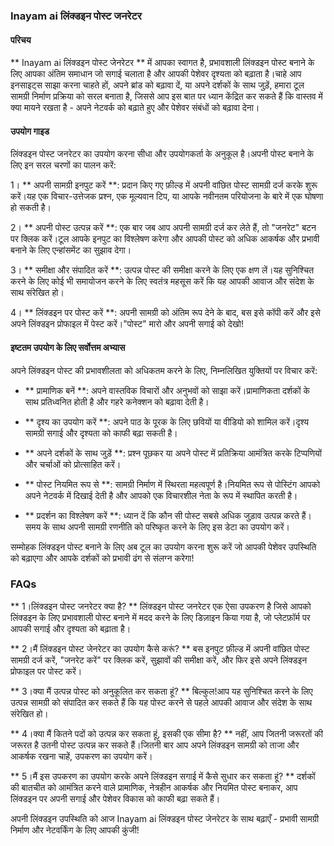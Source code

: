 ### Inayam ai लिंक्डइन पोस्ट जनरेटर

#### परिचय
** Inayam ai लिंक्डइन पोस्ट जेनरेटर ** में आपका स्वागत है, प्रभावशाली लिंक्डइन पोस्ट बनाने के लिए आपका अंतिम समाधान जो सगाई चलाता है और आपकी पेशेवर दृश्यता को बढ़ाता है।चाहे आप इनसाइट्स साझा करना चाहते हों, अपने ब्रांड को बढ़ावा दें, या अपने दर्शकों के साथ जुड़ें, हमारा टूल सामग्री निर्माण प्रक्रिया को सरल बनाता है, जिससे आप इस बात पर ध्यान केंद्रित कर सकते हैं कि वास्तव में क्या मायने रखता है - अपने नेटवर्क को बढ़ाते हुए और पेशेवर संबंधों को बढ़ावा देना।

#### उपयोग गाइड
लिंक्डइन पोस्ट जनरेटर का उपयोग करना सीधा और उपयोगकर्ता के अनुकूल है।अपनी पोस्ट बनाने के लिए इन सरल चरणों का पालन करें:

1। ** अपनी सामग्री इनपुट करें **: प्रदान किए गए फ़ील्ड में अपनी वांछित पोस्ट सामग्री दर्ज करके शुरू करें।यह एक विचार-उत्तेजक प्रश्न, एक मूल्यवान टिप, या आपके नवीनतम परियोजना के बारे में एक घोषणा हो सकती है।

2। ** अपनी पोस्ट उत्पन्न करें **: एक बार जब आप अपनी सामग्री दर्ज कर लेते हैं, तो "जनरेट" बटन पर क्लिक करें।टूल आपके इनपुट का विश्लेषण करेगा और आपकी पोस्ट को अधिक आकर्षक और प्रभावी बनाने के लिए एन्हांसमेंट का सुझाव देगा।

3। ** समीक्षा और संपादित करें **: उत्पन्न पोस्ट की समीक्षा करने के लिए एक क्षण लें।यह सुनिश्चित करने के लिए कोई भी समायोजन करने के लिए स्वतंत्र महसूस करें कि यह आपकी आवाज और संदेश के साथ संरेखित हो।

4। ** लिंक्डइन पर पोस्ट करें **: अपनी सामग्री को अंतिम रूप देने के बाद, बस इसे कॉपी करें और इसे अपने लिंक्डइन प्रोफाइल में पेस्ट करें।"पोस्ट" मारो और अपनी सगाई को देखो!

#### इष्टतम उपयोग के लिए सर्वोत्तम अभ्यास
अपने लिंक्डइन पोस्ट की प्रभावशीलता को अधिकतम करने के लिए, निम्नलिखित युक्तियों पर विचार करें:

- ** प्रामाणिक बनें **: अपने वास्तविक विचारों और अनुभवों को साझा करें।प्रामाणिकता दर्शकों के साथ प्रतिध्वनित होती है और गहरे कनेक्शन को बढ़ावा देती है।

- ** दृश्य का उपयोग करें **: अपने पाठ के पूरक के लिए छवियों या वीडियो को शामिल करें।दृश्य सामग्री सगाई और दृश्यता को काफी बढ़ा सकती है।

- ** अपने दर्शकों के साथ जुड़ें **: प्रश्न पूछकर या अपने पोस्ट में प्रतिक्रिया आमंत्रित करके टिप्पणियों और चर्चाओं को प्रोत्साहित करें।

- ** पोस्ट नियमित रूप से **: सामग्री निर्माण में स्थिरता महत्वपूर्ण है।नियमित रूप से पोस्टिंग आपको अपने नेटवर्क में दिखाई देती है और आपको एक विचारशील नेता के रूप में स्थापित करती है।

- ** प्रदर्शन का विश्लेषण करें **: ध्यान दें कि कौन सी पोस्ट सबसे अधिक जुड़ाव उत्पन्न करते हैं।समय के साथ अपनी सामग्री रणनीति को परिष्कृत करने के लिए इस डेटा का उपयोग करें।

सम्मोहक लिंक्डइन पोस्ट बनाने के लिए अब टूल का उपयोग करना शुरू करें जो आपकी पेशेवर उपस्थिति को बढ़ाएगा और आपके दर्शकों को प्रभावी ढंग से संलग्न करेगा!

### FAQs

** 1।लिंक्डइन पोस्ट जनरेटर क्या है? **
लिंक्डइन पोस्ट जनरेटर एक ऐसा उपकरण है जिसे आपको लिंक्डइन के लिए प्रभावशाली पोस्ट बनाने में मदद करने के लिए डिज़ाइन किया गया है, जो प्लेटफ़ॉर्म पर आपकी सगाई और दृश्यता को बढ़ाता है।

** 2।मैं लिंक्डइन पोस्ट जेनरेटर का उपयोग कैसे करूं? **
बस इनपुट फ़ील्ड में अपनी वांछित पोस्ट सामग्री दर्ज करें, "जनरेट करें" पर क्लिक करें, सुझावों की समीक्षा करें, और फिर इसे अपने लिंक्डइन प्रोफाइल पर पोस्ट करें।

** 3।क्या मैं उत्पन्न पोस्ट को अनुकूलित कर सकता हूं? **
बिल्कुल!आप यह सुनिश्चित करने के लिए उत्पन्न सामग्री को संपादित कर सकते हैं कि यह पोस्ट करने से पहले आपकी आवाज और संदेश के साथ संरेखित हो।

** 4।क्या मैं कितने पदों को उत्पन्न कर सकता हूं, इसकी एक सीमा है? **
नहीं, आप जितनी जरूरतों की जरूरत है उतनी पोस्ट उत्पन्न कर सकते हैं।जितनी बार आप अपने लिंक्डइन सामग्री को ताजा और आकर्षक रखना चाहें, उपकरण का उपयोग करें।

** 5।मैं इस उपकरण का उपयोग करके अपने लिंक्डइन सगाई में कैसे सुधार कर सकता हूं? **
दर्शकों की बातचीत को आमंत्रित करने वाले प्रामाणिक, नेत्रहीन आकर्षक और नियमित पोस्ट बनाकर, आप लिंक्डइन पर अपनी सगाई और पेशेवर विकास को काफी बढ़ा सकते हैं।

अपनी लिंक्डइन उपस्थिति को आज Inayam ai लिंक्डइन पोस्ट जेनरेटर के साथ बढ़ाएँ - प्रभावी सामग्री निर्माण और नेटवर्किंग के लिए आपकी कुंजी!